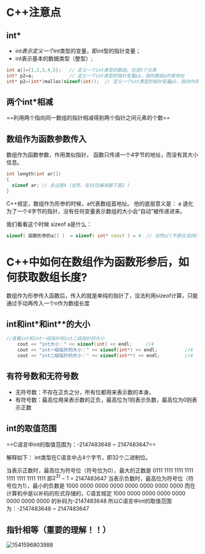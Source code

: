 # C++注意点

## int*

- int*表示定义一个int*类型的变量，即int型的指针变量；
- int表示基本的数据类型（整型）;

```c++
int a[]={1,2,3,4,5};   // 定义一个int类型的数组，包含5个元素
int* p2=a;             // 定义一个int类型的指针变量p1，指向数组a的首地址
int* p2=(int*)malloc(sizeof(int));  // 定义一个int类型的指针变量p2，指向内存中一块连续4个字节的地址单元
```



## 两个int*相减

==利用两个指向同一数组的指针相减得到两个指针之间元素的个数==

## 数组作为函数参数传入

数组作为函数参数，作用类似指针。 函数只传递一个4字节的地址，而没有其大小信息。

```c++
int length(int ar[])
{
  sizeof ar; // 永远是4（当然，在16位编译器下是2 )
}
```

C++规定，数组作为形参的时候，a代表数组首地址。
他的底层意义是： a 退化为了一个4字节的指针，没有任何变量表示数组的大小会“自动”被传递进来。

我们看看这个时候 sizeof a是什么：

```c++
sizeof( 函数形参的a[] )  = sizeof( int* const ) = 4  // 当然a[]不是合法的C++类型
```





# C++中如何在数组作为函数形参后，如何获取数组长度?

数组作为形参传入函数后，传入的就是单纯的指针了，没法利用sizeof计算，只能通过手动再传入一个n作为数组长度





## int和int*和int**的大小

```c++
//查看int和int一级指针和int二级指针的大小
	cout << "int大小：" << sizeof(int) << endl;     //4
	cout << "int一级指针的大小：" << sizeof(int*) << endl;          //4
	cout << "int二级指针的大小：" << sizeof(int**) << endl;         //4
```



## 有符号数和无符号数

- 无符号数：不存在正负之分，所有位都用来表示数的本身。
- 有符号数：最高位用来表示数的正负，最高位为1则表示负数，最高位为0则表示正数



## int的取值范围

==C语言中int的取值范围为：-2147483648 ~ 2147483647==

解释如下：
int类型在C语言中占4个字节，即32个二进制位。

当表示正数时，最高位为符号位（符号位为0），最大的正数是 0111 1111 1111 1111 1111 1111 1111 1111 即$2^{31} -1$ = 2147483647
当表示负数时，最高位为符号位（符号位为1），最小的负数是 1000 0000 0000 0000 0000 0000 0000 0000 而在计算机中是以补码的形式存储的，C语言规定 1000 0000 0000 0000 0000 0000 0000 0000 的补码为-2147483648
所以C语言中int的取值范围为：-2147483648 ~ 2147483647  



## 指针相等（重要的理解！！）

![1541596803988](.\picture\%5CUsers%5Clenovo%5CAppData%5CRoaming%5CTypora%5Ctypora-user-images%5C1541596803988.png)



